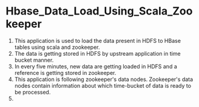 # Hbase_Data_Load_Using_Scala_Zookeeper

1. This application is used to load the data present in HDFS to HBase tables using scala and zookeeper. 
2. The data is getting stored in HDFS by upstream application in time bucket manner. 
3. In every five minutes, new data are getting loaded in HDFS and a reference is getting stored in zookeeper. 
4. This application is following zookeeper's data nodes. Zookeeper's data nodes contain information about which time-bucket of data is
   ready to be processed.
5. 
